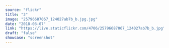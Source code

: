 ```yaml
---
source: "flickr"
title: "3"
image: "25796687067_124027ab7b_b.jpg.jpg"
date: "2018-03-07"
link: "https://live.staticflickr.com/4706/25796687067_124027ab7b_b.jpg"
draft: "false"
showcase: "screenshot"
---
```

